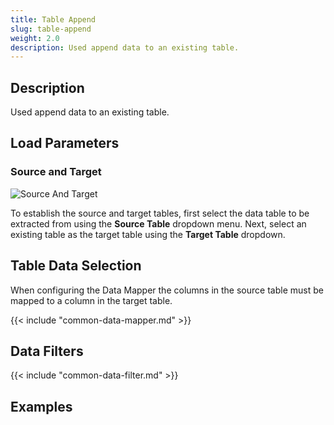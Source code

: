 ```yaml
---
title: Table Append
slug: table-append
weight: 2.0
description: Used append data to an existing table.
---
```


## Description


Used append data to an existing table.

## Load Parameters

### Source and Target

![Source And Target](/images/table_source_and_target_EN.png)

To establish the source and target tables, first select the data table to be extracted from using the **Source Table** dropdown menu. Next, select an existing table as the target table using the **Target Table** dropdown.


## Table Data Selection

When configuring the Data Mapper the columns in the source table must be mapped to a column in the target table.

{{< include "common-data-mapper.md" >}}


## Data Filters

{{< include "common-data-filter.md" >}}



## **Examples**

